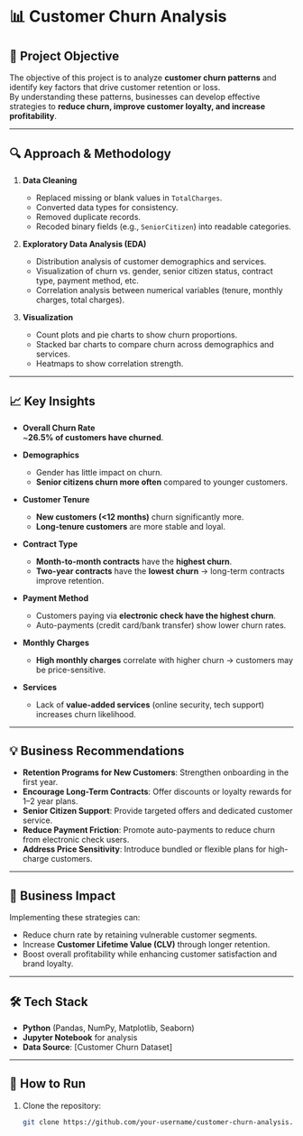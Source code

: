 # 📊 Customer Churn Analysis

## 🎯 Project Objective
The objective of this project is to analyze **customer churn patterns** and identify key factors that drive customer retention or loss.  
By understanding these patterns, businesses can develop effective strategies to **reduce churn, improve customer loyalty, and increase profitability**.  

---

## 🔍 Approach & Methodology
1. **Data Cleaning**
   - Replaced missing or blank values in `TotalCharges`.
   - Converted data types for consistency.
   - Removed duplicate records.
   - Recoded binary fields (e.g., `SeniorCitizen`) into readable categories.

2. **Exploratory Data Analysis (EDA)**
   - Distribution analysis of customer demographics and services.
   - Visualization of churn vs. gender, senior citizen status, contract type, payment method, etc.
   - Correlation analysis between numerical variables (tenure, monthly charges, total charges).

3. **Visualization**
   - Count plots and pie charts to show churn proportions.
   - Stacked bar charts to compare churn across demographics and services.
   - Heatmaps to show correlation strength.

---

## 📈 Key Insights
- **Overall Churn Rate**  
  ~**26.5% of customers have churned**.

- **Demographics**
  - Gender has little impact on churn.
  - **Senior citizens churn more often** compared to younger customers.

- **Customer Tenure**
  - **New customers (<12 months)** churn significantly more.
  - **Long-tenure customers** are more stable and loyal.

- **Contract Type**
  - **Month-to-month contracts** have the **highest churn**.
  - **Two-year contracts** have the **lowest churn** → long-term contracts improve retention.

- **Payment Method**
  - Customers paying via **electronic check have the highest churn**.
  - Auto-payments (credit card/bank transfer) show lower churn rates.

- **Monthly Charges**
  - **High monthly charges** correlate with higher churn → customers may be price-sensitive.

- **Services**
  - Lack of **value-added services** (online security, tech support) increases churn likelihood.

---

## 💡 Business Recommendations
- **Retention Programs for New Customers**: Strengthen onboarding in the first year.
- **Encourage Long-Term Contracts**: Offer discounts or loyalty rewards for 1–2 year plans.
- **Senior Citizen Support**: Provide targeted offers and dedicated customer service.
- **Reduce Payment Friction**: Promote auto-payments to reduce churn from electronic check users.
- **Address Price Sensitivity**: Introduce bundled or flexible plans for high-charge customers.

---

## 🚀 Business Impact
Implementing these strategies can:
- Reduce churn rate by retaining vulnerable customer segments.
- Increase **Customer Lifetime Value (CLV)** through longer retention.
- Boost overall profitability while enhancing customer satisfaction and brand loyalty.

---

## 🛠️ Tech Stack
- **Python** (Pandas, NumPy, Matplotlib, Seaborn)
- **Jupyter Notebook** for analysis
- **Data Source**: [Customer Churn Dataset]

---

## 📌 How to Run
1. Clone the repository:
   ```bash
   git clone https://github.com/your-username/customer-churn-analysis.git
